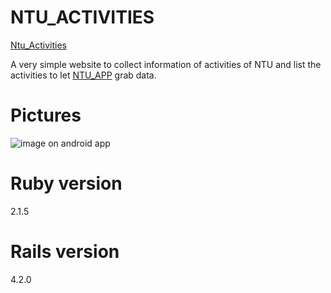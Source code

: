 # NTU_ACTIVITIES

[Ntu_Activities](ntu-activities.herokuapp.com)

A very simple website to collect information of activities of NTU and list the activities to let [NTU_APP](https://github.com/npes87184/NTU_APP) grab data.

# Pictures
![image on android app](http://truth.bahamut.com.tw/s01/201504/ccdf2fd672c686908b874cd0ae0f54b3.PNG)

# Ruby version
2.1.5

# Rails version
4.2.0

